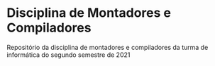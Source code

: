 # Disciplina de Montadores e Compiladores
Repositório da disciplina de montadores e compiladores da turma de informática do segundo semestre de 2021
